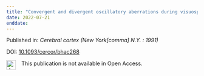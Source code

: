 ```yaml
---
title: "Convergent and divergent oscillatory aberrations during visuospatial processing in HIV-related cognitive impairment and Alzheimer's disease."
date: 2022-07-21
enddate:
---
```


Published in: *Cerebral cortex (New York[comma] N.Y. : 1991)*

DOI: [10.1093/cercor/bhac268](https://doi.org/10.1093/cercor/bhac268)

<img src="https://upload.wikimedia.org/wikipedia/commons/thumb/0/0e/Closed_Access_logo_transparent.svg/1200px-Closed_Access_logo_transparent.svg.png" alt="drawing" width="25" align="left"/> &nbsp;&nbsp;&nbsp;This publication is not available in Open Access.


